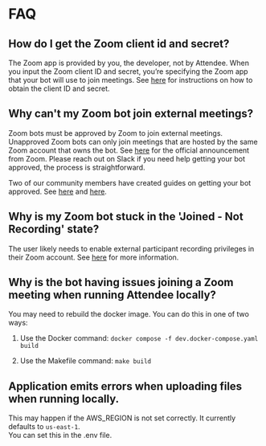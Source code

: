 # FAQ

## How do I get the Zoom client id and secret?

The Zoom app is provided by you, the developer, not by Attendee. When you input the Zoom client ID and secret, you’re specifying the Zoom app that your bot will use to join meetings. See [here](https://github.com/attendee-labs/attendee?tab=readme-ov-file#obtaining-zoom-oauth-credentials) for instructions on how to obtain the client ID and secret.

## Why can't my Zoom bot join external meetings?

Zoom bots must be approved by Zoom to join external meetings. Unapproved Zoom bots can only join meetings that are hosted by the same Zoom account that owns the bot. See [here](https://developers.zoom.us/changelog/platform/meeting-sdk-policy-announcement/) for the official announcement from Zoom. Please reach out on Slack if you need help getting your bot approved, the process is straightforward.

Two of our community members have created guides on getting your bot approved. See [here](https://docs.attendee.dev/guides/getting-your-attendee-powered-zoom-app-approved) and [here](https://www.notion.so/Zoom-App-Publishing-for-Attendee-24db06b6bbc68042926df934997ffe49).

## Why is my Zoom bot stuck in the 'Joined - Not Recording' state?

The user likely needs to enable external participant recording privileges in their Zoom account. See [here](https://support.zoom.com/hc/en/article?id=zm_kb&sysparm_article=KB0063640) for more information.

## Why is the bot having issues joining a Zoom meeting when running Attendee locally? 

You may need to rebuild the docker image. You can do this in one of two ways: 

1. Use the Docker command: `docker compose -f dev.docker-compose.yaml build`

2. Use the Makefile command: `make build`

## Application emits errors when uploading files when running locally. 

This may happen if the AWS_REGION is not set correctly. It currently defaults to `us-east-1`.  
You can set this in the .env file.

